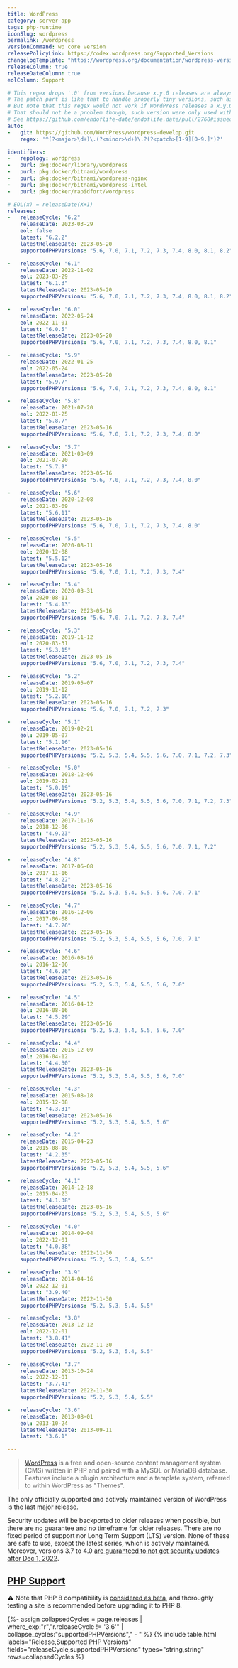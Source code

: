 ```yaml
---
title: WordPress
category: server-app
tags: php-runtime
iconSlug: wordpress
permalink: /wordpress
versionCommand: wp core version
releasePolicyLink: https://codex.wordpress.org/Supported_Versions
changelogTemplate: "https://wordpress.org/documentation/wordpress-version/version-{{'__LATEST__'|drop_zero_patch|replace:'.','-'}}/"
releaseColumn: true
releaseDateColumn: true
eolColumn: Support

# This regex drops '.0' from versions because x.y.0 releases are always referred as x.y.
# The patch part is like that to handle properly tiny versions, such as 1.5.1.3, are handled properly.
# But note that this regex would not work if WordPress releases a x.y.0.t version.
# That should not be a problem though, such version were only used with 1.5.1.
# See https://github.com/endoflife-date/endoflife.date/pull/2768#issuecomment-1491875624.
auto:
-   git: https://github.com/WordPress/wordpress-develop.git
    regex: '^(?<major>\d+)\.(?<minor>\d+)\.?(?<patch>[1-9][0-9.]*)?'

identifiers:
-   repology: wordpress
-   purl: pkg:docker/library/wordpress
-   purl: pkg:docker/bitnami/wordpress
-   purl: pkg:docker/bitnami/wordpress-nginx
-   purl: pkg:docker/bitnami/wordpress-intel
-   purl: pkg:docker/rapidfort/wordpress

# EOL(x) = releaseDate(X+1)
releases:
-   releaseCycle: "6.2"
    releaseDate: 2023-03-29
    eol: false
    latest: "6.2.2"
    latestReleaseDate: 2023-05-20
    supportedPHPVersions: "5.6, 7.0, 7.1, 7.2, 7.3, 7.4, 8.0, 8.1, 8.2"

-   releaseCycle: "6.1"
    releaseDate: 2022-11-02
    eol: 2023-03-29
    latest: "6.1.3"
    latestReleaseDate: 2023-05-20
    supportedPHPVersions: "5.6, 7.0, 7.1, 7.2, 7.3, 7.4, 8.0, 8.1, 8.2"

-   releaseCycle: "6.0"
    releaseDate: 2022-05-24
    eol: 2022-11-01
    latest: "6.0.5"
    latestReleaseDate: 2023-05-20
    supportedPHPVersions: "5.6, 7.0, 7.1, 7.2, 7.3, 7.4, 8.0, 8.1"

-   releaseCycle: "5.9"
    releaseDate: 2022-01-25
    eol: 2022-05-24
    latestReleaseDate: 2023-05-20
    latest: "5.9.7"
    supportedPHPVersions: "5.6, 7.0, 7.1, 7.2, 7.3, 7.4, 8.0, 8.1"

-   releaseCycle: "5.8"
    releaseDate: 2021-07-20
    eol: 2022-01-25
    latest: "5.8.7"
    latestReleaseDate: 2023-05-16
    supportedPHPVersions: "5.6, 7.0, 7.1, 7.2, 7.3, 7.4, 8.0"

-   releaseCycle: "5.7"
    releaseDate: 2021-03-09
    eol: 2021-07-20
    latest: "5.7.9"
    latestReleaseDate: 2023-05-16
    supportedPHPVersions: "5.6, 7.0, 7.1, 7.2, 7.3, 7.4, 8.0"

-   releaseCycle: "5.6"
    releaseDate: 2020-12-08
    eol: 2021-03-09
    latest: "5.6.11"
    latestReleaseDate: 2023-05-16
    supportedPHPVersions: "5.6, 7.0, 7.1, 7.2, 7.3, 7.4, 8.0"

-   releaseCycle: "5.5"
    releaseDate: 2020-08-11
    eol: 2020-12-08
    latest: "5.5.12"
    latestReleaseDate: 2023-05-16
    supportedPHPVersions: "5.6, 7.0, 7.1, 7.2, 7.3, 7.4"

-   releaseCycle: "5.4"
    releaseDate: 2020-03-31
    eol: 2020-08-11
    latest: "5.4.13"
    latestReleaseDate: 2023-05-16
    supportedPHPVersions: "5.6, 7.0, 7.1, 7.2, 7.3, 7.4"

-   releaseCycle: "5.3"
    releaseDate: 2019-11-12
    eol: 2020-03-31
    latest: "5.3.15"
    latestReleaseDate: 2023-05-16
    supportedPHPVersions: "5.6, 7.0, 7.1, 7.2, 7.3, 7.4"

-   releaseCycle: "5.2"
    releaseDate: 2019-05-07
    eol: 2019-11-12
    latest: "5.2.18"
    latestReleaseDate: 2023-05-16
    supportedPHPVersions: "5.6, 7.0, 7.1, 7.2, 7.3"

-   releaseCycle: "5.1"
    releaseDate: 2019-02-21
    eol: 2019-05-07
    latest: "5.1.16"
    latestReleaseDate: 2023-05-16
    supportedPHPVersions: "5.2, 5.3, 5.4, 5.5, 5.6, 7.0, 7.1, 7.2, 7.3"

-   releaseCycle: "5.0"
    releaseDate: 2018-12-06
    eol: 2019-02-21
    latest: "5.0.19"
    latestReleaseDate: 2023-05-16
    supportedPHPVersions: "5.2, 5.3, 5.4, 5.5, 5.6, 7.0, 7.1, 7.2, 7.3"

-   releaseCycle: "4.9"
    releaseDate: 2017-11-16
    eol: 2018-12-06
    latest: "4.9.23"
    latestReleaseDate: 2023-05-16
    supportedPHPVersions: "5.2, 5.3, 5.4, 5.5, 5.6, 7.0, 7.1, 7.2"

-   releaseCycle: "4.8"
    releaseDate: 2017-06-08
    eol: 2017-11-16
    latest: "4.8.22"
    latestReleaseDate: 2023-05-16
    supportedPHPVersions: "5.2, 5.3, 5.4, 5.5, 5.6, 7.0, 7.1"

-   releaseCycle: "4.7"
    releaseDate: 2016-12-06
    eol: 2017-06-08
    latest: "4.7.26"
    latestReleaseDate: 2023-05-16
    supportedPHPVersions: "5.2, 5.3, 5.4, 5.5, 5.6, 7.0, 7.1"

-   releaseCycle: "4.6"
    releaseDate: 2016-08-16
    eol: 2016-12-06
    latest: "4.6.26"
    latestReleaseDate: 2023-05-16
    supportedPHPVersions: "5.2, 5.3, 5.4, 5.5, 5.6, 7.0"

-   releaseCycle: "4.5"
    releaseDate: 2016-04-12
    eol: 2016-08-16
    latest: "4.5.29"
    latestReleaseDate: 2023-05-16
    supportedPHPVersions: "5.2, 5.3, 5.4, 5.5, 5.6, 7.0"

-   releaseCycle: "4.4"
    releaseDate: 2015-12-09
    eol: 2016-04-12
    latest: "4.4.30"
    latestReleaseDate: 2023-05-16
    supportedPHPVersions: "5.2, 5.3, 5.4, 5.5, 5.6, 7.0"

-   releaseCycle: "4.3"
    releaseDate: 2015-08-18
    eol: 2015-12-08
    latest: "4.3.31"
    latestReleaseDate: 2023-05-16
    supportedPHPVersions: "5.2, 5.3, 5.4, 5.5, 5.6"

-   releaseCycle: "4.2"
    releaseDate: 2015-04-23
    eol: 2015-08-18
    latest: "4.2.35"
    latestReleaseDate: 2023-05-16
    supportedPHPVersions: "5.2, 5.3, 5.4, 5.5, 5.6"

-   releaseCycle: "4.1"
    releaseDate: 2014-12-18
    eol: 2015-04-23
    latest: "4.1.38"
    latestReleaseDate: 2023-05-16
    supportedPHPVersions: "5.2, 5.3, 5.4, 5.5, 5.6"

-   releaseCycle: "4.0"
    releaseDate: 2014-09-04
    eol: 2022-12-01
    latest: "4.0.38"
    latestReleaseDate: 2022-11-30
    supportedPHPVersions: "5.2, 5.3, 5.4, 5.5"

-   releaseCycle: "3.9"
    releaseDate: 2014-04-16
    eol: 2022-12-01
    latest: "3.9.40"
    latestReleaseDate: 2022-11-30
    supportedPHPVersions: "5.2, 5.3, 5.4, 5.5"

-   releaseCycle: "3.8"
    releaseDate: 2013-12-12
    eol: 2022-12-01
    latest: "3.8.41"
    latestReleaseDate: 2022-11-30
    supportedPHPVersions: "5.2, 5.3, 5.4, 5.5"

-   releaseCycle: "3.7"
    releaseDate: 2013-10-24
    eol: 2022-12-01
    latest: "3.7.41"
    latestReleaseDate: 2022-11-30
    supportedPHPVersions: "5.2, 5.3, 5.4, 5.5"

-   releaseCycle: "3.6"
    releaseDate: 2013-08-01
    eol: 2013-10-24
    latestReleaseDate: 2013-09-11
    latest: "3.6.1"

---
```


> [WordPress](https://wordpress.org/) is a free and open-source content management system (CMS)
> written in PHP and paired with a MySQL or MariaDB database. Features include a plugin architecture
> and a template system, referred to within WordPress as "Themes".

The only officially supported and actively maintained version of WordPress is the last major release.

Security updates will be backported to older releases when possible, but there are no guarantee and
no timeframe for older releases. There are no fixed period of support nor Long Term Support (LTS)
version. None of these are safe to use, except the latest series, which is actively maintained.
Moreover, versions 3.7 to 4.0 [are guaranteed to not get security updates after
Dec 1, 2022](https://wordpress.org/news/2022/09/dropping-security-updates-for-wordpress-versions-3-7-through-4-0/).

## [PHP Support](https://make.wordpress.org/core/handbook/references/php-compatibility-and-wordpress-versions/)

:warning: Note that PHP 8 compatibility is
[considered as beta](https://make.wordpress.org/core/2020/11/23/wordpress-and-php-8-0/),
and thoroughly testing a site is recommended before upgrading it to PHP 8.

{%- assign collapsedCycles = page.releases  | where_exp:"r","r.releaseCycle != '3.6'" | collapse_cycles:"supportedPHPVersions"," - " %}
{% include table.html
  labels="Release,Supported PHP Versions"
  fields="releaseCycle,supportedPHPVersions"
  types="string,string"
  rows=collapsedCycles %}
